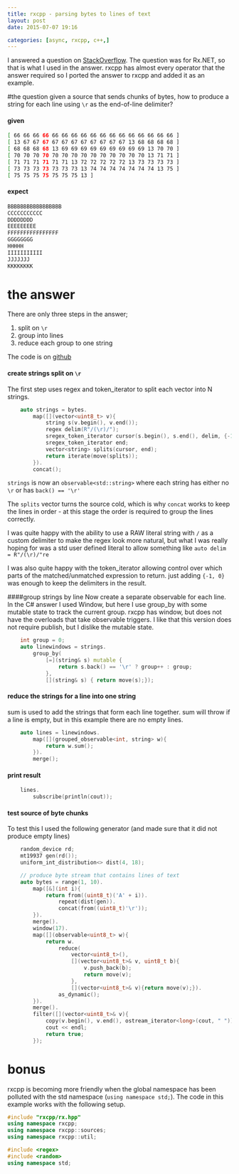 ```yaml
---
title: rxcpp - parsing bytes to lines of text
layout: post
date: 2015-07-07 19:16

categories: [async, rxcpp, c++,]
---
```


I answered a question on [StackOverflow](http://stackoverflow.com/questions/31208418/split-iobservablebyte-to-characters-then-to-line/31213161#31213161). The question was for Rx.NET, so that is what I used in the answer. rxcpp has almost every operator that the answer required so I ported the answer to rxcpp and added it as an example.

#the question
given a source that sends chunks of bytes, how to produce a string for each line using `\r` as the end-of-line delimiter?

#### given

```sh
[ 66 66 66 66 66 66 66 66 66 66 66 66 66 66 66 66 66 ] 
[ 13 67 67 67 67 67 67 67 67 67 67 67 13 68 68 68 68 ] 
[ 68 68 68 68 13 69 69 69 69 69 69 69 69 69 13 70 70 ] 
[ 70 70 70 70 70 70 70 70 70 70 70 70 70 70 13 71 71 ] 
[ 71 71 71 71 71 71 13 72 72 72 72 72 13 73 73 73 73 ] 
[ 73 73 73 73 73 73 73 13 74 74 74 74 74 74 74 13 75 ] 
[ 75 75 75 75 75 75 75 13 ] 
```

#### expect

```sh
BBBBBBBBBBBBBBBBB
CCCCCCCCCCC
DDDDDDDD
EEEEEEEEE
FFFFFFFFFFFFFFFF
GGGGGGGG
HHHHH
IIIIIIIIIII
JJJJJJJ
KKKKKKKK
```

# the answer
There are only three steps in the answer;

  1. split on `\r`
  2. group into lines
  3. reduce each group to one string

The code is on [github](https://github.com/Reactive-Extensions/RxCpp/commit/a156c1abf553c9eb9efdb7654b748461c1b298c8)

#### create strings split on `\r`
The first step uses regex and token_iterator to split each vector into N strings. 

```cpp
    auto strings = bytes.
        map([](vector<uint8_t> v){
            string s(v.begin(), v.end());
            regex delim(R"/(\r)/");
            sregex_token_iterator cursor(s.begin(), s.end(), delim, {-1, 0});
            sregex_token_iterator end;
            vector<string> splits(cursor, end);
            return iterate(move(splits));
        }).
        concat();
```

`strings` is now an `observable<std::string>` where each string has either no `\r` or has `back() == '\r'`

The `splits` vector turns the source cold, which is why `concat` works to keep the lines in order - at this stage the order is required to group the lines correctly.

I was quite happy with the ability to use a RAW literal string with `/` as a custom delimiter to make the regex look more natural, but what I was really hoping for was a std user defined literal to allow something like `auto delim = R"/(\r)/"re`

I was also quite happy with the token_iterator allowing control over which parts of the matched/unmatched expression to return. just adding `{-1, 0}` was enough to keep the delimiters in the result.

####group strings by line
Now create a separate observable for each line. In the C# answer I used Window, but here I use group_by with some mutable state to track the current group. rxcpp has window, but does not have the overloads that take observable triggers. I like that this version does not require publish, but I dislike the mutable state.

```cpp
    int group = 0;
    auto linewindows = strings.
        group_by(
            [=](string& s) mutable {
                return s.back() == '\r' ? group++ : group;
            },
            [](string& s) { return move(s);});
```

#### reduce the strings for a line into one string
sum is used to add the strings that form each line together. sum will throw if a line is empty, but in this example there are no empty lines. 

```cpp
    auto lines = linewindows.
        map([](grouped_observable<int, string> w){ 
            return w.sum(); 
        }).
        merge();
```

#### print result

```cpp
    lines.
        subscribe(println(cout));
```

#### test source of byte chunks
To test this I used the following generator (and made sure that it did not produce empty lines)

```cpp
    random_device rd; 
    mt19937 gen(rd());
    uniform_int_distribution<> dist(4, 18);

    // produce byte stream that contains lines of text
    auto bytes = range(1, 10).
        map([&](int i){ 
            return from((uint8_t)('A' + i)).
                repeat(dist(gen)).
                concat(from((uint8_t)'\r'));
        }).
        merge().
        window(17).
        map([](observable<uint8_t> w){ 
            return w.
                reduce(
                    vector<uint8_t>(), 
                    [](vector<uint8_t>& v, uint8_t b){
                        v.push_back(b); 
                        return move(v);
                    }, 
                    [](vector<uint8_t>& v){return move(v);}).
                as_dynamic(); 
        }).
        merge().
        filter([](vector<uint8_t>& v){
            copy(v.begin(), v.end(), ostream_iterator<long>(cout, " "));
            cout << endl; 
            return true;
        });
```

# bonus
rxcpp is becoming more friendly when the global namespace has been polluted with the std namespace (`using namespace std;`). The code in this example works with the following setup.

```cpp
#include "rxcpp/rx.hpp"
using namespace rxcpp;
using namespace rxcpp::sources;
using namespace rxcpp::util;

#include <regex>
#include <random>
using namespace std;
```
